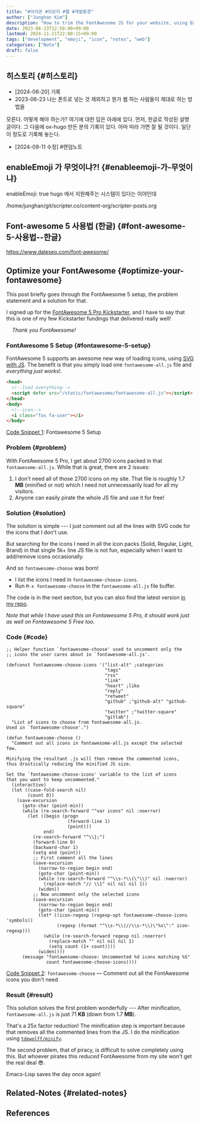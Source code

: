```yaml
---
title: "#아이콘 #이모지 #웹 #개발환경"
author: ["Junghan Kim"]
description: "How to trim the FontAwesome JS for your website, using Emacs Lisp."
date: 2023-06-23T12:50:00+09:00
lastmod: 2024-11-21T22:00:15+09:00
tags: ["development", "emoji", "icon", "notes", "web"]
categories: ["Note"]
draft: false
---
```


## 히스토리 {#히스토리}

-   [2024-06-20] 기록
-   2023-06-23 나는 폰트로 넣는 것 제외하고 뭔가 웹 하는 사람들이 제대로 하는 방법을

모른다. 어떻게 해야 하는가? 여기에 대한 답은 아래에 있다. 먼저, 한글로 작성된 설명글이다. 그 다음에 ox-hugo 만든 분의 기록이 있다. 아마 따라 가면 잘 될 것이다. 일단 이 정도로 기록해 놓는다.

-   [2024-09-11 수정] #랜덤노트


## enableEmoji 가 무엇이냐?! {#enableemoji-가-무엇이냐}

enableEmoji: true hugo 에서 지원해주는 시스템이 있다는 이야인데

/home/junghan/git/scripter.co/content-org/scripter-posts.org


## Font-awesome 5 사용법 (한글) {#font-awesome-5-사용법--한글}

<https://www.daleseo.com/font-awesome/>


## Optimize your FontAwesome {#optimize-your-fontawesome}

This post briefly goes through the FontAwesome 5 setup, the problem statement and a solution for that.

I signed up for the [FontAwesome 5 Pro Kickstarter](https://www.kickstarter.com/projects/232193852/font-awesome-5), and I have to say that this is one of my few Kickstarter fundings that delivered really well!

<div class="verse">

&nbsp;&nbsp;&nbsp;&nbsp;_Thank you FontAwesome!_<br />

</div>


### FontAwesome 5 Setup {#fontawesome-5-setup}

FontAwesome 5 supports an awesome new way of loading icons, using [SVG with JS](https://fontawesome.com/get-started/svg-with-js). The benefit is that you simply load one `fontawesome-all.js` file and _everything just works_!.

<a id="code-snippet--fa-setup"></a>
```html
<head>
  <!--load everything-->
  <script defer src="/static/fontawesome/fontawesome-all.js"></script>
</head>
<body>
  <!--icon-->
  <i class="fas fa-user"></i>
</body>
```
<div class="src-block-caption">
  <span class="src-block-number"><a href="#code-snippet--fa-setup">Code Snippet 1</a>:</span>
  Fontawesome 5 Setup
</div>


### Problem {#problem}

With FontAwesome 5 Pro, I get about 2700 icons packed in that `fontawesome-all.js`. While that is great, there are 2 issues:

1.  I don't need all of those 2700 icons on my site. That file is roughly 1.7 **MB** (minified or not) which I need not unnecessarily load for all my visitors.
2.  Anyone can easily pirate the whole JS file and use it for free!


### Solution {#solution}

The solution is simple --- I just comment out all the lines with SVG code for the icons that I don't use.

But searching for the icons I need in all the icon packs (Solid, Regular, Light, Brand) in that single 5k+ line JS file is not fun, especially when I want to add/remove icons occasionally.

And so `fontawesome-choose` was born!

-   I list the icons I need in `fontawesome-choose-icons`.
-   Run `M-x fontawesome-choose` in the `fontawesome-all.js` file buffer.

The code is in the next section, but you can also find the latest version [in my repo](https://github.com/kaushalmodi/.emacs.d/blob/master/elisp/misc/fontawesome-choose.el).

_Note that while I have used this on Fontawesome 5 Pro, it should work just as well on Fontawesome 5 Free too._


### Code {#code}

<a id="code-snippet--fontawesome-choose"></a>
```emacs-lisp
;; Helper function `fontawesome-choose' used to uncomment only the
;; icons the user cares about in `fontawesome-all.js'.

(defconst fontawesome-choose-icons '("list-alt" ;categories
                                     "tags"
                                     "rss"
                                     "link"
                                     "heart" ;like
                                     "reply"
                                     "retweet"
                                     "github" ;"github-alt" "github-square"
                                     "twitter" ;"twitter-square"
                                     "gitlab")
  "List of icons to choose from fontawesome-all.js.
Used in `fontawesome-choose'.")

(defun fontawesome-choose ()
  "Comment out all icons in fontawesome-all.js except the selected few.

Minifying the resultant .js will then remove the commented icons,
thus drastically reducing the minified JS size.

Set the `fontawesome-choose-icons' variable to the list of icons
that you want to keep uncommented."
  (interactive)
  (let ((case-fold-search nil)
        (count 0))
    (save-excursion
      (goto-char (point-min))
      (while (re-search-forward "^var icons" nil :noerror)
        (let ((begin (progn
                       (forward-line 1)
                       (point)))
              end)
          (re-search-forward "^\\};")
          (forward-line 0)
          (backward-char 1)
          (setq end (point))
          ;; First comment all the lines
          (save-excursion
            (narrow-to-region begin end)
            (goto-char (point-min))
            (while (re-search-forward "^\\s-*\\(\"\\)" nil :noerror)
              (replace-match "// \\1" nil nil nil 1))
            (widen))
          ;; Now uncomment only the selected icons
          (save-excursion
            (narrow-to-region begin end)
            (goto-char (point-min))
            (let* ((icon-regexp (regexp-opt fontawesome-choose-icons 'symbols))
                   (regexp (format "^\\s-*\\(//\\s-*\\)\"%s\":" icon-regexp)))
              (while (re-search-forward regexp nil :noerror)
                (replace-match "" nil nil nil 1)
                (setq count (1+ count))))
            (widen))))
      (message "fontawesome-choose: Uncommented %d icons matching %S"
               count fontawesome-choose-icons))))
```
<div class="src-block-caption">
  <span class="src-block-number"><a href="#code-snippet--fontawesome-choose">Code Snippet 2</a>:</span>
  <code>fontawesome-choose</code> &#x2014; Comment out all the FontAwesome icons you don't need
</div>


### Result {#result}

This solution solves the first problem wonderfully --- After minification, `fontawesome-all.js` is just 71 **KB** (down from 1.7 **MB**).

That's a 25x factor reduction! The minification step is important because that removes all the commented lines from the JS. I do the minification using [`tdewolff/minify`](https://github.com/tdewolff/minify).

The second problem, that of piracy, is difficult to solve completely using this. But whoever pirates this _reduced_ FontAwesome from my site won't get the real deal :sunglasses:.

Emacs-Lisp saves the day once again!


## Related-Notes {#related-notes}

## References

<style>.csl-entry{text-indent: -1.5em; margin-left: 1.5em;}</style><div class="csl-bib-body">
</div>
